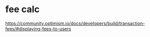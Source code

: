 

# fee calc
https://community.optimism.io/docs/developers/build/transaction-fees/#displaying-fees-to-users